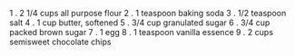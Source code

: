 1 .  2 1/4 cups all purpose flour
2 .  1 teaspoon baking soda
3 .  1/2 teaspoon salt
4 .  1 cup butter, softened
5 .  3/4 cup granulated sugar
6 .  3/4 cup packed brown sugar
7 .  1 egg
8 .  1 teaspoon vanilla essence
9 .  2 cups semisweet chocolate chips

